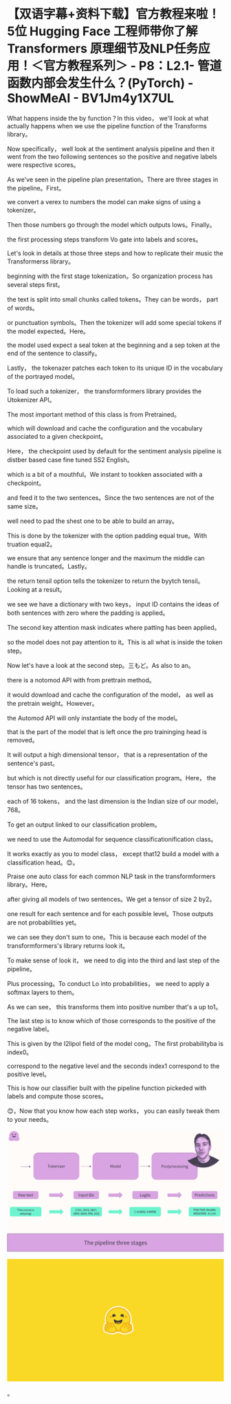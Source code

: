 # 【双语字幕+资料下载】官方教程来啦！5位 Hugging Face 工程师带你了解 Transformers 原理细节及NLP任务应用！＜官方教程系列＞ - P8：L2.1- 管道函数内部会发生什么？(PyTorch) - ShowMeAI - BV1Jm4y1X7UL

What happens inside the by function？In this video， we'll look at what actually happens when we use the pipeline function of the Transforms library。

Now specifically， well look at the sentiment analysis pipeline and then it went from the two following sentences so the positive and negative labels were respective scores。

As we've seen in the pipeline plan presentation。There are three stages in the pipeline。First。

 we convert a verex to numbers the model can make signs of using a tokenizer。

Then those numbers go through the model which outputs lows。Finally。

 the first processing steps transform Vo gate into labels and scores。

Let's look in details at those three steps and how to replicate their music the Transformerss library。

 beginning with the first stage tokenization。So organization process has several steps first。

 the text is split into small chunks called tokens。They can be words， part of words。

 or punctuation symbols。Then the tokenizer will add some special tokens if the model expected。Here。

 the model used expect a seal token at the beginning and a sep token at the end of the sentence to classify。

Lastly， the tokenazer patches each token to its unique ID in the vocabulary of the portrayed model。

To load such a tokenizer， the transformformers library provides the Utokenizer API。

The most important method of this class is from Pretrained。

 which will download and cache the configuration and the vocabulary associated to a given checkpoint。

Here， the checkpoint used by default for the sentiment analysis pipeline is distber based case fine tuned SS2 English。

 which is a bit of a mouthful。We instant to tookken associated with a checkpoint。

 and feed it to the two sentences。Since the two sentences are not of the same size。

 well need to pad the shest one to be able to build an array。

This is done by the tokenizer with the option padding equal true。With truation equal2。

 we ensure that any sentence longer and the maximum the middle can handle is truncated。Lastly。

 the return tensil option tells the tokenizer to return the byytch tensil。Looking at a result。

 we see we have a dictionary with two keys， input ID contains the ideas of both sentences with zero where the padding is applied。

The second key attention mask indicates where patting has been applied。

 so the model does not pay attention to it。This is all what is inside the token step。

Now let's have a look at the second step。三もど。As also to an。

 there is a notomod API with from prettrain method。

 it would download and cache the configuration of the model， as well as the pretrain weight。However。

 the Automod API will only instantiate the body of the model。

 that is the part of the model that is left once the pro traininging head is removed。

It will output a high dimensional tensor， that is a representation of the sentence's past。

 but which is not directly useful for our classification program。Here， the tensor has two sentences。

 each of 16 tokens， and the last dimension is the Indian size of our model， 768。

To get an output linked to our classification problem。

 we need to use the Automodal for sequence classificationification class。

It works exactly as you to model class， except that12 build a model with a classification head。😊。

Praise one auto class for each common NLP task in the transformformers library。Here。

 after giving all models of two sentences。We get a tensor of size 2 by2。

 one result for each sentence and for each possible level。Those outputs are not probabilities yet。

 we can see they don't sum to one。This is because each model of the transformformers's library returns look it。

To make sense of look it， we need to dig into the third and last step of the pipeline。

Plus processing。To conduct Lo into probabilities， we need to apply a softmax layers to them。

As we can see， this transforms them into positive number that's a up to1。

The last step is to know which of those corresponds to the positive of the negative label。

This is given by the I2lipol field of the model cong。The first probabilityba is index0。

 correspond to the negative level and the seconds index1 correspond to the positive level。

This is how our classifier built with the pipeline function pickeded with labels and compute those scores。

😊，Now that you know how each step works， you can easily tweak them to your needs。



![](img/be1ca15e381cec8388260069320209cf_1.png)

![](img/be1ca15e381cec8388260069320209cf_2.png)

。
